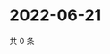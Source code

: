 # 2022-06-21

共 0 条

<!-- BEGIN WEIBO -->
<!-- 最后更新时间 Tue Jun 21 2022 23:17:58 GMT+0800 (China Standard Time) -->

<!-- END WEIBO -->
